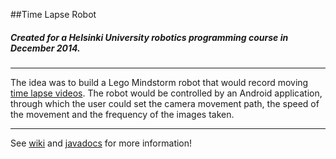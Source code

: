 ##Time Lapse Robot
##### Created for a Helsinki University robotics programming course in December 2014.

* * *
The idea was to build a Lego Mindstorm robot that would record moving [time lapse videos](https://www.youtube.com/watch?v=Scxs7L0vhZ4 "Example of time lapse video"). The robot would be controlled by an Android application, through which the user could set the camera movement path, the speed of the movement and the frequency of the images taken.

* * *

See [wiki](http://havdon.github.io/TimelapserRobot/wiki) and [javadocs](http://havdon.github.io/TimelapserRobot/) for more information!
